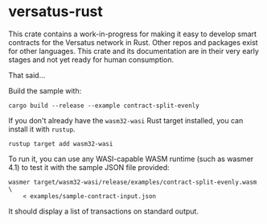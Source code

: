 # versatus-rust

This crate contains a work-in-progress for making it easy to develop smart contracts for the Versatus network in Rust. Other repos and packages exist for other languages. This crate and its documentation are in their very early stages and not yet ready for human consumption.

That said...

Build the sample with:

```
cargo build --release --example contract-split-evenly
```

If you don't already have the `wasm32-wasi` Rust target installed, you can install it with `rustup`.

```
rustup target add wasm32-wasi
```

To run it, you can use any WASI-capable WASM runtime (such as wasmer 4.1) to test it with the sample JSON file provided:

```
wasmer target/wasm32-wasi/release/examples/contract-split-evenly.wasm \
    < examples/sample-contract-input.json
```

It should display a list of transactions on standard output.

